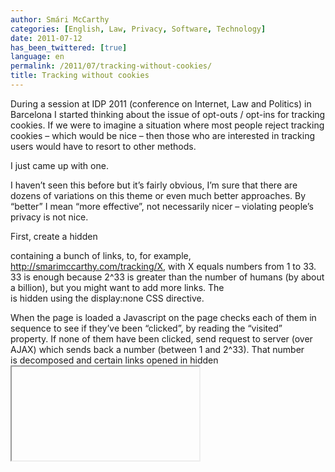 ```yaml
---
author: Smári McCarthy
categories: [English, Law, Privacy, Software, Technology]
date: 2011-07-12
has_been_twittered: [true]
language: en
permalink: /2011/07/tracking-without-cookies/
title: Tracking without cookies
---
```

<p class="wp-flattr-button">
  <a class="FlattrButton" style="display:none;" href="http://www.smarimccarthy.is/2011/07/tracking-without-cookies/" title="Tracking without cookies" rev="flattr;uid:smarimc;language:en_GB;category:text;button:compact;">During a session at IDP 2011 (conference on Internet, Law and Politics) in Barcelona I started thinking about the issue of opt-outs / opt-ins for tracking cookies. If we were to imagine a situation where most people reject tracking cookies - which would be nice - then those who are interested in tracking users would have to resort to other methods. I just came up with one. I haven't seen this before but it's fairly obvious, I'm sure that there are dozens of variations on this theme or even much better approaches. By "better" I mean "more effective", not necessarily nicer - violating people's privacy is not nice. ﻿﻿First, create a hidden <div> containing a bunch of links, to, for example, http://smarimccarthy.com/tracking/X, with X equals numbers from 1 to 33. 33 is enough because 2^33 is greater than the number of humans (by about a billion), but you might want to add more links. The <div> is hidden using the display:none CSS directive. When the page is loaded a Javascript on the p</a>
</p>

During a session at IDP 2011 (conference on Internet, Law and Politics) in Barcelona I started thinking about the issue of opt-outs / opt-ins for tracking cookies. If we were to imagine a situation where most people reject tracking cookies &#8211; which would be nice &#8211; then those who are interested in tracking users would have to resort to other methods.

I just came up with one.

I haven&#8217;t seen this before but it&#8217;s fairly obvious, I&#8217;m sure that there are dozens of variations on this theme or even much better approaches. By &#8220;better&#8221; I mean &#8220;more effective&#8221;, not necessarily nicer &#8211; violating people&#8217;s privacy is not nice.

﻿﻿First, create a hidden <div> containing a bunch of links, to, for example, http://smarimccarthy.com/tracking/X, with X equals numbers from 1 to 33. 33 is enough because 2^33 is greater than the number of humans (by about a billion), but you might want to add more links. The <div> is hidden using the display:none CSS directive.

When the page is loaded a Javascript on the page checks each of them in sequence to see if they&#8217;ve been &#8220;clicked&#8221;, by reading the &#8220;visited&#8221; property. If none of them have been clicked, send request to server (over AJAX) which sends back a number (between 1 and 2^33). That number is decomposed and certain links opened in hidden <iframe>s based on the number (binary expanded to figure out which links to click).

From now on, when the page is opened (until the user clears browsing history) the relevant links will be marked as &#8220;visited&#8221;, so the script will figure that out and send a unique ID code back to the server (over AJAX). Anything which is relevant to the identity of the user is then sent back.

This is of course a terribly convoluted way of tracking people, but for the purposes of the exercise it is sufficient. It&#8217;s easily thwarted by clearing browsing history, but a lot of users aren&#8217;t going to do that.

What this highlights is that banning tracking cookies isn&#8217;t sufficient. Banning tracking generally probably isn&#8217;t either, as it&#8217;s an arbitrarily complex problem.

Just a thought.
